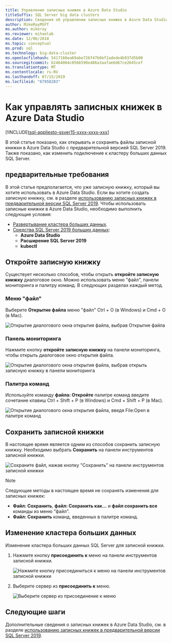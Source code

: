 ```yaml
---
title: Управление записных книжек в Azure Data Studio
titleSuffix: SQL Server big data clusters
description: Сведения об управлении записных книжек в Azure Data Studio. Это включает в себя Открытие записных книжек, их сохранение и изменение подключения кластера больших данных.
author: MikeRayMSFT
ms.author: mikeray
ms.reviewer: mihaelab
ms.date: 12/06/2018
ms.topic: conceptual
ms.prod: sql
ms.technology: big-data-cluster
ms.openlocfilehash: 5417166ea69abe726f47b6bf2adede4b937d5b00
ms.sourcegitcommit: b2464064c0566590e486a3aafae6d67ce2645cef
ms.translationtype: MT
ms.contentlocale: ru-RU
ms.lasthandoff: 07/15/2019
ms.locfileid: "67958283"
---
```

# <a name="how-to-manage-notebooks-in-azure-data-studio"></a>Как управлять записных книжек в Azure Data Studio

[!INCLUDE[tsql-appliesto-ssver15-xxxx-xxxx-xxx](../includes/tsql-appliesto-ssver15-xxxx-xxxx-xxx.md)]

В этой статье показано, как открывать и сохранять файлы записной книжки в Azure Data Studio с предварительной версией SQL Server 2019. Также показано, как изменить подключение к кластеру больших данных SQL Server.

## <a name="prerequisites"></a>предварительные требования

В этой статье предполагается, что уже записную книжку, который вы хотите использовать в Azure Data Studio. Если вы хотите создать записную книжку, см. в разделе [использованию записных книжек в предварительной версии SQL Server 2019](notebooks-guidance.md). Чтобы использовать записные книжки в Azure Data Studio, необходимо выполнить следующие условия:

- [Развертывание кластера больших данных](quickstart-big-data-cluster-deploy.md).
- [Средства SQL Server 2019 больших данных](deploy-big-data-tools.md):
   - **Azure Data Studio**
   - **Расширение SQL Server 2019**
   - **kubectl**

## <a name="open-a-notebook"></a>Откройте записную книжку

Существует несколько способов, чтобы открыть **откройте записную книжку** диалоговое окно. Можно использовать меню "файл", панели мониторинга и палитру команд. В следующих разделах каждый метод.

### <a name="file-menu"></a>Меню "файл"

Выберите **Открытие файла** меню "файл" Ctrl + O (в Windows) и Cmd + O (в Mac).

![Открытие диалогового окна открытия файла, выбрав Открытие файла](./media/notebooks-how-to-manage/open-file-1.png) 

### <a name="dashboard"></a>Панель мониторинга

Нажмите кнопку **откройте записную книжку** на панели мониторинга, чтобы открыть диалоговое окно открытия файла.

![Открытие диалогового окна открытия файла, выбрав открыть записную книжку в панели мониторинга](./media/notebooks-how-to-manage/open-file-2.png) 

### <a name="command-palette"></a>Палитра команд

Используйте команду **файла: Откройте** палитре команд введите сочетание клавиш Ctrl + Shift + P (в Windows) и Cmd + Shift + P (в Mac).

![Открытие диалогового окна открытия файла, введя File:Open в палитре команд](./media/notebooks-how-to-manage/open-file-3.png)

## <a name="save-a-notebook"></a>Сохранить записной книжки

В настоящее время является одним из способов сохранить записную книжку. Необходимо выбрать **Сохранить** на панели инструментов записной книжки.

![Сохраните файл, нажав кнопку "Сохранить" на панели инструментов записной книжки](./media/notebooks-how-to-manage/save-file-1.png)

> [!NOTE]
> Следующие методы в настоящее время не сохранять изменения для записных книжек:
>
> - **Файл: Сохранить**, **файл: Сохранить как...**  и **файл сохранить все** команды из меню "файл".
> - **Файл: Сохранить** команд, введенных в палитре команд.

## <a name="change-the-big-data-cluster"></a>Изменение кластера больших данных

Изменение кластера больших данных SQL Server для записной книжки.

1. Нажмите кнопку **присоединить к** меню на панели инструментов записной книжки.

   ![Нажмите кнопку присоединиться к меню на панели инструментов записной книжки](./media/notebooks-how-to-manage/select-attach-to-1.png)

2. Выберите сервер из **присоединить к** меню.

   ![Выберите сервер из присоединение к меню](./media/notebooks-how-to-manage/select-attach-to-2.png)

## <a name="next-steps"></a>Следующие шаги

Дополнительные сведения о записных книжек в Azure Data Studio, см. в разделе [использованию записных книжек в предварительной версии SQL Server 2019](notebooks-guidance.md).